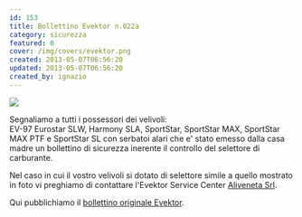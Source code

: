 ```yaml
---
id: 153
title: Bollettino Evektor n.022a
category: sicurezza
featured: 0
cover: /img/covers/evektor.png
created: 2013-05-07T06:56:20
updated: 2013-05-07T06:56:20
created_by: ignazio
---
```


<a href="/img/stories/2013-05-evektor-bulletin-022a-img.jpg" target="_blank">
    <img src="/img/stories/2013-05-evektor-bulletin-022a-img.jpg" class="float-start mr-3 w-[300px]"/>
</a>

Segnaliamo a tutti i possessori dei velivoli:<br>
EV-97 Eurostar SLW, Harmony SLA, SportStar, SportStar MAX, SportStar MAX PTF e SportStar SL con serbatoi alari che e' stato emesso dalla casa madre un bollettino di sicurezza inerente il controllo del selettore di carburante.

Nel caso in cui il vostro velivoli si dotato di selettore simile a quello mostrato in foto vi preghiamo di contattare l'Evektor Service Center
<a href="http://www.aliveneta.it/index.php?route=information/contact" target="_blank">Aliveneta Srl</a>.

Qui pubblichiamo il <a href="/img/stories/2013-05-evektor-bulletin-022a.jpg" target="_blank">bollettino originale Evektor</a>.
